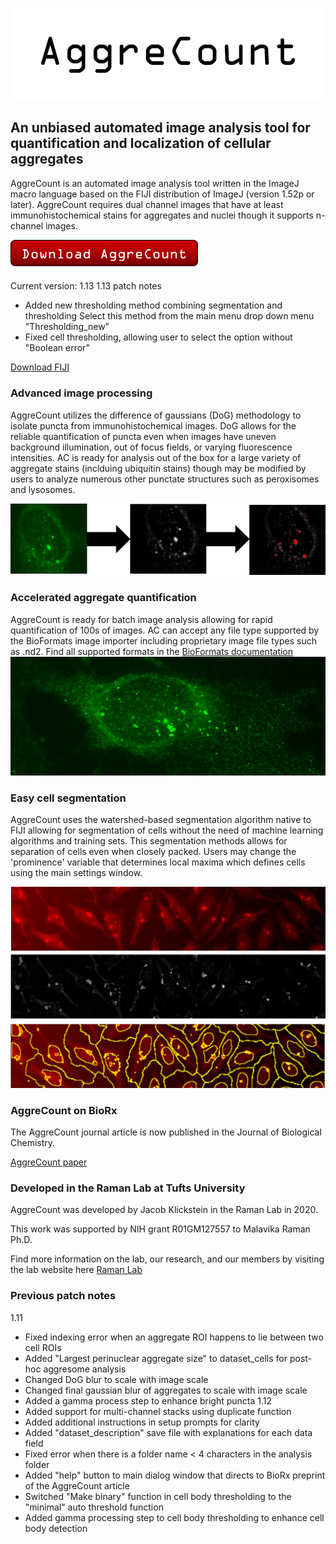 ![aggrecount logo](https://github.com/AggreCount/aggrecount.github.io/blob/master/AC_logo1.png?raw=true)

## An unbiased automated image analysis tool for quantification and localization of cellular aggregates

AggreCount is an automated image analysis tool written in the ImageJ macro language based on the FIJI distribution of ImageJ (version 1.52p or later).
AggreCount requires dual channel images that have at least immunohistochemical stains for aggregates and nuclei though it supports n-channel images.

<a href="https://github.com/AggreCount/AggreCount/archive/AggreCount_download.zip"><img src="https://github.com/AggreCount/aggrecount.github.io/blob/master/Picture1.png?raw=true" width="300"></a>

Current version: 1.13
1.13 patch notes
- Added new thresholding method combining segmentation and thresholding
    Select this method from the main menu drop down menu "Thresholding_new"
- Fixed cell thresholding, allowing user to select the option without "Boolean error"

[Download FIJI](https://imagej.net/Fiji/Downloads)

### Advanced image processing
AggreCount utilizes the difference of gaussians (DoG) methodology to isolate puncta from immunohistochemical images. DoG allows for the reliable quantification of puncta even
when images have uneven background illumination, out of focus fields, or varying fluorescence intensities. AC is ready for analysis out of the box for a large variety of 
aggregate stains (inclduing ubiquitin stains) though may be modified by users to analyze numerous other punctate structures such as peroxisomes and lysosomes. 

![Image](https://github.com/AggreCount/aggrecount.github.io/blob/master/processing%20imageac.png?raw=true)

### Accelerated aggregate quantification
AggreCount is ready for batch image analysis allowing for rapid quantification of 100s of images. AC can accept any file type supported by the BioFormats image importer including proprietary image file types such as .nd2. Find all supported formats in the [BioFormats documentation](https://docs.openmicroscopy.org/bio-formats/6.5.1/supported-formats.html)
![Image](https://github.com/AggreCount/aggrecount.github.io/blob/master/aggrecell.png?raw=true)

### Easy cell segmentation
AggreCount uses the watershed-based segmentation algorithm native to FIJI allowing for segmentation of cells without the need of machine learning algorithms
and training sets. This segmentation methods allows for separation of cells even when closely packed. Users may change the 'prominence' variable that determines local maxima which defines cells using the main settings window.

![Image](https://github.com/AggreCount/aggrecount.github.io/blob/master/segmentation.png?raw=true)


### AggreCount on BioRx
The AggreCount journal article is now published in the Journal of Biological Chemistry. 

[AggreCount paper](https://doi.org/10.1074/jbc.RA120.015398)

### Developed in the Raman Lab at Tufts University
AggreCount was developed by Jacob Klickstein in the Raman Lab in 2020. 

This work was supported by NIH grant R01GM127557 to Malavika Raman Ph.D.

Find more information on the lab, our research, and our members by visiting the lab website here
[Raman Lab](https://www.raman-lab.org/)

### Previous patch notes
1.11
- Fixed indexing error when an aggregate ROI happens to lie between two cell ROIs
- Added "Largest perinuclear aggregate size" to dataset_cells for post-hoc aggresome analysis
- Changed DoG blur to scale with image scale
- Changed final gaussian blur of aggregates to scale with image scale
- Added a gamma process step to enhance bright puncta
1.12 
- Added support for multi-channel stacks using duplicate function
- Added additional instructions in setup prompts for clarity
- Added "dataset_description" save file with explanations for each data field
- Fixed error when there is a folder name < 4 characters in the analysis folder
- Added "help" button to main dialog window that directs to BioRx preprint of the AggreCount article
- Switched "Make binary" function in cell body thresholding to the "minimal" auto threshold function
- Added gamma processing step to cell body thresholding to enhance cell body detection
